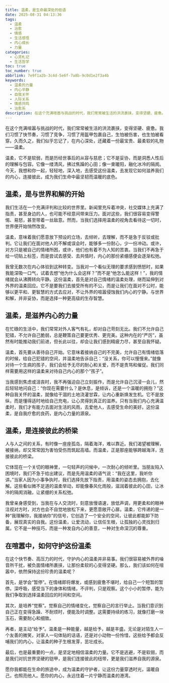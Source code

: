```yaml
---
title: 温柔，是生命最深处的低语
date: 2025-08-31 04:13:36
tags:
  - 温柔
  - 治愈
  - 情感
  - 生活感悟
  - 内心成长
  - 力量
categories:
  - 心灵札记
  - 生活哲学
toc: true
toc_number: true
abbrlink: 7e9f1a2b-3c4d-5e6f-7a8b-9c0d1e2f3a4b
keywords:
  - 温柔的力量
  - 内心平静
  - 自我关怀
  - 人际关系
  - 情感共鸣
  - 治愈系
description: 在这个充满喧嚣与挑战的时代，我们常常被生活的洪流裹挟，变得坚硬、疲惫。然而，有一种力量，它不张扬，不喧哗，却能穿透一切浮躁，直抵人心最柔软的深处——那就是温柔。它不是软弱，而是历经世事后的从容与慈悲；它不是妥协，而是洞悉人性后的理解与包容。今天，让我们一起探寻温柔的真谛，感受它如何滋养我们的内心，连接彼此，成为我们生命中最坚韧而温暖的底色。
---
```


在这个充满喧嚣与挑战的时代，我们常常被生活的洪流裹挟，变得坚硬、疲惫。我们习惯了快节奏，习惯了竞争，习惯了用盔甲包裹自己，生怕被伤害，也生怕被看穿。久而久之，我们似乎忘记了，在内心深处，还藏着一份最宝贵、最柔软的礼物——温柔。

温柔，它不是软弱，而是历经世事后的从容与慈悲；它不是妥协，而是洞悉人性后的理解与包容。它像一缕清风，拂过焦躁的心田；像一束暖阳，融化冰冷的隔阂。今天，我想和你一起，轻轻地，深入地，去感受这份温柔，去发现它如何滋养我们的内心，连接彼此，成为我们生命中最坚韧而温暖的底色。

## 温柔，是与世界和解的开始

我们生活在一个充满评判和比较的世界里。新闻里充斥着冲突，社交媒体上充满了指责，甚至身边的人，也可能不经意间带来压力。面对这些，我们很容易变得警惕、易怒，甚至带着一丝敌意。然而，当我们选择用温柔的视角去看待这一切时，世界便开始悄然改变。

温柔，意味着我们愿意放下预设的立场，去倾听，去理解，而不是急于反驳或批判。它让我们在面对他人的不解或误会时，能够多一份耐心，少一份冲动。或许，对方只是被自己的情绪所困，或许，他们也有着不为人知的苦衷。当我们不再急于给一切贴上标签，而是尝试去感受、去共情时，内心的那份紧绷感便会逐渐松弛。

我曾无数次在内心体验到这种转变。当我对一个看似无理的要求感到愤怒时，如果我能深吸一口气，试着去想“他为什么会这样？”而不是“他怎么能这样！”，我的情绪就会从沸腾转向平静。这份温柔，首先是对自己情绪的温柔处理，继而延伸到对外界的温柔回应。它不是要我们去接受所有的不公，而是让我们在面对不公时，能够以更平和、更智慧的方式去应对，不让外界的喧嚣侵蚀我们内心的宁静。与世界和解，并非妥协，而是选择一种更高级的生存智慧。

## 温柔，是滋养内心的力量

在忙碌的生活中，我们常常对外人客气有礼，却对自己苛刻无比。我们不允许自己犯错，不允许自己脆弱，总是鞭策自己要更优秀、更完美。这种内在的“严厉”，虽然有时能推动我们前进，但长此以往，却会让我们感到精疲力尽，甚至自我怀疑。

温柔，首先要从善待自己开始。它意味着接纳自己的不完美，允许自己有情绪低落的时候，给自己犯错的空间，并温柔地告诉自己：“没关系，你可以慢慢来。”就像对待一个生病的孩子，我们会给予无尽的耐心和关爱，而不是责骂和催促。我们同样需要用这样的温柔来对待自己内心的那个“孩子”。

当我感到焦虑或沮丧时，我不再强迫自己立刻振作，而是允许自己沉浸一会儿，然后轻轻地问自己：“你现在需要什么？是休息，是倾诉，还是一个温暖的拥抱？”这种自我关怀的温柔，就像给干涸的土地浇灌甘霖，让内心重新焕发生机。它不是放纵，而是懂得适时地给自己充电，让心灵得到真正的滋养。只有当我们内心充满温柔时，我们才有能力去面对生活的风雨，去爱他人，去感受生命的美好。这份温柔，是自我疗愈的良药，是内心力量的源泉。

## 温柔，是连接彼此的桥梁

人与人之间的关系，有时像一座座孤岛，隔着海洋，难以靠近。我们渴望被理解，被接纳，却又常常因为害怕受伤而筑起高墙。而温柔，正是那座能够跨越海洋，连接彼此的桥梁。

它体现在一个关切的眼神里，一句轻声的问候中，一次耐心的倾听里。当朋友陷入困境时，我们不急于给出建议，而是先用温柔的语气说：“我在这里，我听你讲。”当家人因为小事争执时，我们选择先放下指责，用温柔的姿态去拥抱，去化解。这些看似微不足道的温柔举动，却能像春风化雨般，滋润着彼此的心田，让冰冷的隔阂消融，让紧绷的关系松弛。

我曾亲身感受到，当我在与人交流时，刻意放慢语速，放低声调，用更柔和的眼神注视对方时，对方也会不自觉地放松下来，更愿意敞开心扉。温柔，它传递的是一种“我理解你，我接纳你”的信号，它创造了一个安全的空间，让彼此都能卸下防备，展现真实的自我。这份温柔，让爱流动，让信任生根，让孤独的心灵找到归属。它不是一种技巧，而是一种发自内心的善意，一种对生命深沉的尊重。

## 在喧嚣中，如何守护这份温柔

在这个快节奏、高压力的时代，守护内心的温柔并非易事。我们很容易被外界的噪音所干扰，被负面情绪所裹挟，让那份柔软的心变得坚硬。那么，我们该如何在喧嚣中，依然保持这份珍贵的温柔呢？

首先，是学会“暂停”。在情绪即将爆发，或感到疲惫不堪时，给自己一个短暂的暂停。深呼吸，感受当下的身体和情绪，不评判，只是观察。这个小小的暂停，能为我们争取到选择温柔回应的时间和空间。

其次，是培养“觉察”。觉察自己的情绪变化，觉察自己的言行举止。当我们意识到自己正在变得急躁、不耐烦时，便能及时调整。这需要持续的练习，就像打磨一块玉石，需要耐心和细致。

再者，是主动“给予”。温柔是一种能量，越是给予，越是丰盛。无论是对陌生人一个友善的微笑，对家人一句体贴的话语，还是对小动物一份怜惜，这些给予都会反哺我们的内心，让温柔的种子生根发芽，茁壮成长。

最后，也是最重要的一点，是坚定地相信温柔的力量。它不是逃避，不是软弱，而是我们对抗世界坚硬的铠甲，是我们连接彼此的纽带，更是我们滋养自我的源泉。

愿你我都能在生命的旅途中，成为温柔的守护者，让这份力量穿透时光，温暖自己，也照亮他人。愿你的内心，永远住着一片宁静而温柔的港湾。